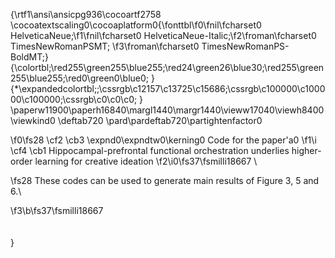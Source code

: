 {\rtf1\ansi\ansicpg936\cocoartf2758
\cocoatextscaling0\cocoaplatform0{\fonttbl\f0\fnil\fcharset0 HelveticaNeue;\f1\fnil\fcharset0 HelveticaNeue-Italic;\f2\froman\fcharset0 TimesNewRomanPSMT;
\f3\froman\fcharset0 TimesNewRomanPS-BoldMT;}
{\colortbl;\red255\green255\blue255;\red24\green26\blue30;\red255\green255\blue255;\red0\green0\blue0;
}
{\*\expandedcolortbl;;\cssrgb\c12157\c13725\c15686;\cssrgb\c100000\c100000\c100000;\cssrgb\c0\c0\c0;
}
\paperw11900\paperh16840\margl1440\margr1440\vieww17040\viewh8400\viewkind0
\deftab720
\pard\pardeftab720\partightenfactor0

\f0\fs28 \cf2 \cb3 \expnd0\expndtw0\kerning0
Code for the paper\'a0
\f1\i \cf4 \cb1 Hippocampal-prefrontal functional orchestration underlies higher-order learning for creative ideation
\f2\i0\fs37\fsmilli18667 \

\fs28 These codes can be used to generate main results of Figure 3, 5 and 6.\

\f3\b\fs37\fsmilli18667 \
\
\
}